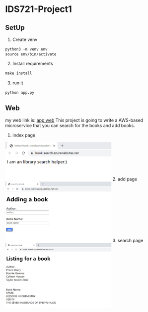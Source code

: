 # IDS721-Project1
## SetUp
1. Create venv
```terminal
python3 -m venv env
source env/bin/activate
```
2. Install requirements
```python
make install
```
3. run it
```python
python app.py
```
## Web
my web link is: [app web](https://book-search.azurewebsites.net/ "web page")
This project is going to write a AWS-based microservice that you can search for the books and add books.
1. index page
<img width="342" src="/img/index_page.jpg">
2. add page
<img width="342" src="/img/add_page.jpg">
3. search page
<img width="342" src="/img/search_page.jpg">
